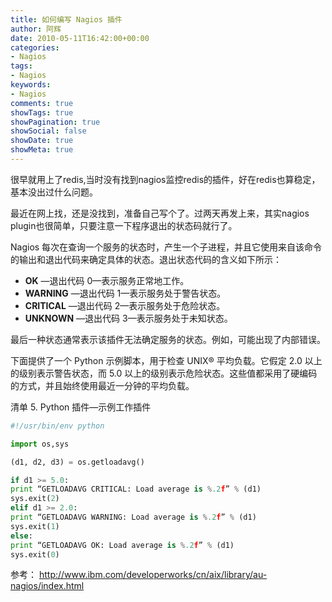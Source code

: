 ```yaml
---
title: 如何编写 Nagios 插件
author: 阿辉
date: 2010-05-11T16:42:00+00:00
categories:
- Nagios
tags:
- Nagios
keywords:
- Nagios
comments: true
showTags: true
showPagination: true
showSocial: false
showDate: true
showMeta: true
---
```

很早就用上了redis,当时没有找到nagios监控redis的插件，好在redis也算稳定，基本没出过什么问题。

最近在网上找，还是没找到，准备自己写个了。过两天再发上来，其实nagios plugin也很简单，只要注意一下程序退出的状态码就行了。

Nagios 每次在查询一个服务的状态时，产生一个子进程，并且它使用来自该命令的输出和退出代码来确定具体的状态。退出状态代码的含义如下所示：

  * **OK** —退出代码 0—表示服务正常地工作。
  * **WARNING** —退出代码 1—表示服务处于警告状态。
  * **CRITICAL** —退出代码 2—表示服务处于危险状态。
  * **UNKNOWN** —退出代码 3—表示服务处于未知状态。

<!--more-->

最后一种状态通常表示该插件无法确定服务的状态。例如，可能出现了内部错误。

下面提供了一个 Python 示例脚本，用于检查 UNIX® 平均负载。它假定 2.0 以上的级别表示警告状态，而 5.0 以上的级别表示危险状态。这些值都采用了硬编码的方式，并且始终使用最近一分钟的平均负载。


清单 5. Python 插件—示例工作插件
```python
#!/usr/bin/env python

import os,sys

(d1, d2, d3) = os.getloadavg()

if d1 >= 5.0:
print “GETLOADAVG CRITICAL: Load average is %.2f” % (d1)
sys.exit(2)
elif d1 >= 2.0:
print “GETLOADAVG WARNING: Load average is %.2f” % (d1)
sys.exit(1)
else:
print “GETLOADAVG OK: Load average is %.2f” % (d1)
sys.exit(0)
```

参考：
http://www.ibm.com/developerworks/cn/aix/library/au-nagios/index.html